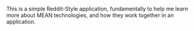 This is a simple Reddit-Style application, fundamentally to help me learn
more about MEAN technologies, and how they work together in an application.
